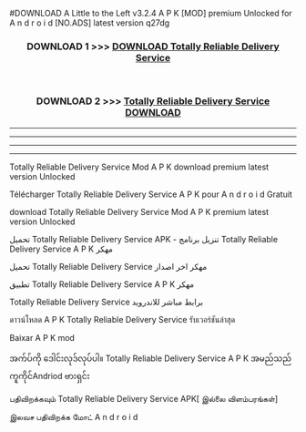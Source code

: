 #DOWNLOAD A Little to the Left v3.2.4 A P K [MOD] premium Unlocked for A n d r o i d [NO.ADS] latest version q27dg 



<div align="center">

<h3>DOWNLOAD 1 >>> <a href="https://downloadmod1.web.app/?judul=Totally Reliable Delivery Service ">DOWNLOAD Totally Reliable Delivery Service </a></h3><br>

<h3>DOWNLOAD 2 >>> <a href="https://downloadmod1.web.app/?judul=Totally Reliable Delivery Service ">Totally Reliable Delivery Service  DOWNLOAD </a></h3>

</div>


----------------------------------------------------------

----------------------------------------------------------

----------------------------------------------------------

----------------------------------------------------------


Totally Reliable Delivery Service  Mod A P K download premium latest version Unlocked

Télécharger Totally Reliable Delivery Service  A P K pour A n d r o i d Gratuit

download Totally Reliable Delivery Service  Mod A P K premium latest version Unlocked

تحميل Totally Reliable Delivery Service  APK - تنزيل برنامج Totally Reliable Delivery Service  A P K مهكر

تحميل Totally Reliable Delivery Service  مهكر اخر اصدار

تطبيق Totally Reliable Delivery Service  A P K مهكر

Totally Reliable Delivery Service  برابط مباشر للاندرويد

ดาวน์โหลด A P K Totally Reliable Delivery Service  รับเวอร์ชันล่าสุด

Baixar A P K mod

အက်ပ်ကို ဒေါင်းလုဒ်လုပ်ပါ။ Totally Reliable Delivery Service  A P K အမည်သည်ကူကိုင်Andriod ဗားရှင်း

பதிவிறக்கவும் Totally Reliable Delivery Service  APK[ இல்லை விளம்பரங்கள்] 
 
இலவச பதிவிறக்க மோட் A n d r o i d



